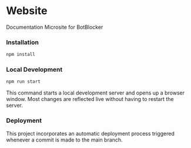 # Website

Documentation Microsite for BotBlocker

### Installation

```bash
npm install
```

### Local Development

```bash
npm run start
```

This command starts a local development server and opens up a browser window. Most changes are reflected live without having to restart the server.

### Deployment

This project incorporates an automatic deployment process triggered whenever a commit is made to the main branch.
